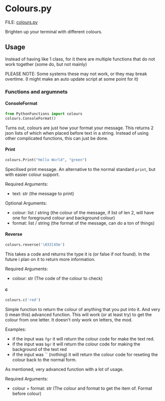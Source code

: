 # Colours.py

FILE: [colours.py](../src/PythonFunctions/colours.py)

Brighten up your terminal with different colours.

## Usage

Instead of having like 1 class, for it there are multiple functions that do not work together (some do, but not mainly)

PLEASE NOTE: Some systems these may not work, or they may break overtime. (I might make an auto update script at some point for it)

### Functions and argumnets

#### ConsoleFormat

```py
from PythonFunctions import colours
colours.ConsoleFormat()
```

Turns out, colours are just how your format your message. This returns 2 json lists of which when placed before text in a string. Instead of using other complicated functions, this can just be done.

#### Print

```py
colours.Print("Hello World", "green")
```

Specilised print message. An alternative to the normal standard `print`, but with easier colour support.

Required Arguments:

- text: str (the message to print)

Optional Arguments:

- colour: list / string (the colour of the message, if list of len 2, will have one for foreground colour and background colour)
- format: list / string (the format of the message, can do a ton of things)

#### Reverse

```py
colours.reverse('\033[45m')
```

This takes a code and returns the type it is (or false if not found). In the future i plan on it to return more information.

Required Arguments:

- colour: str (The code of the colour to check)

#### c

```py
colours.c('red')
```

Simple function to return the colour of anything that you put into it. And very (i mean this) advanced function. This will work (or at least try) to get the colour from one letter. It doesn't only work on letters, the mod.

Examples:

- if the input was `fgr` it will return the colour code for make the text red.
- if the input was `bgr` it will return the colour code for making the background of the text red
- if the input was `` (nothing) it will return the colour code for reseting the colour back to the normal form.

As mentioned, very advanced function with a lot of usage.

Required Arguments:

- colour + format: str (The colour and format to get the item of. Format before colour)